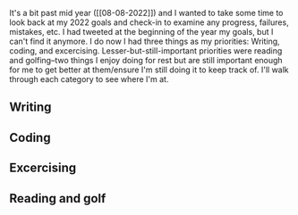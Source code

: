 It's a bit past mid year ([[08-08-2022]]) and I wanted to take some time to look back at my 2022 goals and check-in to examine any progress, failures, mistakes, etc. I had tweeted at the beginning of the year my goals, but I can't find it anymore. I do now I had three things as my priorities: Writing, coding, and excercising. Lesser-but-still-important priorities were reading and golfing–two things I enjoy doing for rest but are still important enough for me to get better at them/ensure I'm still doing it to keep track of. I'll walk through each category to see where I'm at.

## Writing


## Coding


## Excercising



## Reading and golf
